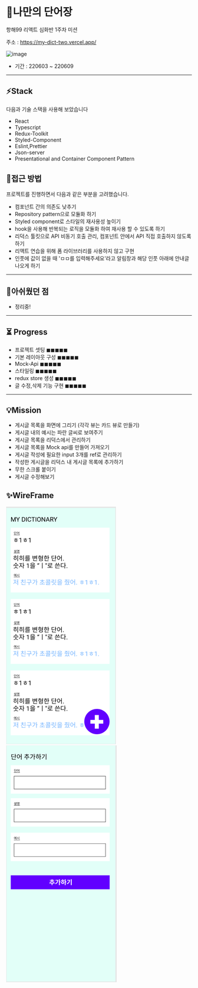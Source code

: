 # 📕나만의 단어장
항해99 리액트 심화반 1주차 미션

주소 : https://my-dict-two.vercel.app/

![image](https://user-images.githubusercontent.com/74913700/173241249-77afb7cd-014c-4d3a-a3b3-b05d6a372aec.png)

- 기간 : 220603 ~ 220609
------
## ⚡Stack
다음과 기술 스택을 사용해 보았습니다 
- React
- Typescript
- Redux-Toolkit
- Styled-Component
- Eslint,Prettier
- Json-server
- Presentational and Container Component Pattern

## 🧐접근 방법
프로젝트를 진행하면서 다음과 같은 부분을 고려했습니다.
- 컴포넌트 간의 의존도 낮추기
- Repository pattern으로 모듈화 하기
- Styled component로 스타일의 재사용성 높이기
- hook을 사용해 반복되는 로직을 모듈화 하여 재사용 할 수 있도록 하기
- 리덕스 툴킷으로 API 비동기 호출 관리, 컴포넌트 안에서 API 직접 호출하지 않도록 하기
- 리액트 연습을 위해 폼 라이브러리를 사용하지 않고 구현
- 인풋에 값이 없을 때 'ㅁㅁ를 입력해주세요'라고 알림창과 해당 인풋 아래에 안내글 나오게 하기
----
## 🧨아쉬웠던 점
- 정리중!

------
## ⏳  Progress
- 프로젝트 셋팅 ◼◼◼◼◼
- 기본 레이아웃 구성 ◼◼◼◼◼
- Mock-Api ◼◼◼◼◼
- 스타일링 ◼◼◼◼◼
- redux store 생성 ◼◼◼◼◼
- 글 수정,삭제 기능 구현 ◼◼◼◼◼
------

## 💡Mission
- 게시글 목록을 화면에 그리기 (각각 뷰는 카드 뷰로 만들기)
- 게시글 내의 예시는 파란 글씨로 보여주기
- 게시글 목록을 리덕스에서 관리하기
- 게시글 목록을 Mock api를 만들어 가져오기
- 게시글 작성에 필요한 input 3개를 ref로 관리하기
- 작성한 게시글을 리덕스 내 게시글 목록에 추가하기
- 무한 스크롤 붙이기
- 게시글 수정해보기

## ✨WireFrame
![img.png](img.png)![img_1.png](img_1.png)
